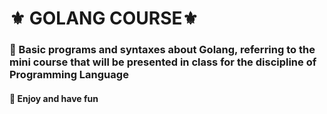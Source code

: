 <h1>⚜️ GOLANG COURSE⚜️</h1>
<h3>🔹 Basic programs and syntaxes about Golang, referring to the mini course that will be presented in class for the discipline of Programming Language </h3>
<h4>🔹 Enjoy and have fun </h4>

